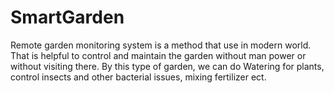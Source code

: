 # SmartGarden
Remote garden monitoring system is a method that use in modern world. That is helpful to control and maintain the garden without man power or without visiting there. By this type of garden, we can do Watering for plants, control insects and other bacterial issues, mixing fertilizer ect.
